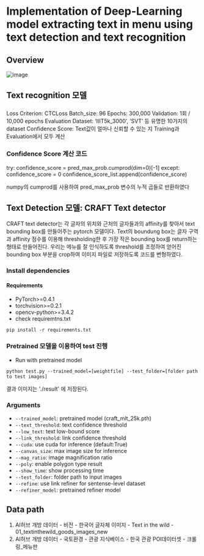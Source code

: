 # Implementation of Deep-Learning model extracting text in menu using text detection and text recognition  

## Overview
![image](https://user-images.githubusercontent.com/80943639/145672300-435f6f82-73d0-40ff-bd8b-34acbec058f1.png)

## Text recognition 모델

###
Loss Criterion: CTCLoss
Batch_size: 96
Epochs: 300,000 
Validation: 1회 / 10,000 epochs
Evaluation Dataset: ‘IIIT5k_3000’, ‘SVT’ 등 유명한 10가지의 dataset
Confidence Score: Text값이 얼마나 신뢰할 수 있는 지 Training과 Evaluation에서 모두 계산

### Confidence Score 계산 코드
try:
    confidence_score = pred_max_prob.cumprod(dim=0)[-1]
except:
    confidence_score = 0 
    confidence_score_list.append(confidence_score)


numpy의 cumprod를 사용하여 pred_max_prob 변수의 누적 곱들로 반환하였다

## Text Detection 모델: CRAFT Text detector
CRAFT text detector는 각 글자의 위치와 근처의 글자들과의 affinity를 찾아서 text bounding box를 만들어주는 pytorch 모델이다.
Text의 boundung box는 글자 구역과 affinity 점수를 이용해 thresholding한 후 가장 작은 bounding box를 return하는 형태로 만들어진다.
우리는 메뉴를 잘 인식하도록 threshold를 조정하여 얻어진 bounding box 부분을 crop하여 이미지 파일로 저장하도록 코드를 변형하였다.

### Install dependencies
#### Requirements
- PyTorch>=0.4.1
- torchvision>=0.2.1
- opencv-python>=3.4.2
- check requiremtns.txt
```
pip install -r requirements.txt
```

### Pretrained 모델을 이용하여 test 진행

* Run with pretrained model
``` (with python 3.7)
python test.py --trained_model=[weightfile] --test_folder=[folder path to test images]
```
결과 이미지는 './result' 에 저장된다.

### Arguments
* `--trained_model`: pretrained model (craft_mlt_25k.pth)
* `--text_threshold`: text confidence threshold
* `--low_text`: text low-bound score
* `--link_threshold`: link confidence threshold
* `--cuda`: use cuda for inference (default:True)
* `--canvas_size`: max image size for inference
* `--mag_ratio`: image magnification ratio
* `--poly`: enable polygon type result
* `--show_time`: show processing time
* `--test_folder`: folder path to input images
* `--refine`: use link refiner for sentense-level dataset
* `--refiner_model`: pretrained refiner model

## Data path 
1. AI허브 개방 데이터 - 비전 - 한국어 글자체 이미지 - Text in the wild - 01_textinthewild_goods_images_new
2. AI허브 개방 데이터 - 국토환경 - 관광 지식베이스 - 한국 관광 POI데이터셋 - 크롤링_메뉴판

